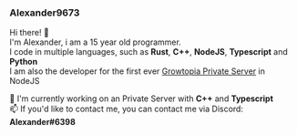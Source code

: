 ### Alexander9673
Hi there! 👋  
I'm Alexander, i am a 15 year old programmer.  
I code in multiple languages, such as **Rust**, **C++**, **NodeJS**, **Typescript** and **Python**  
I am also the developer for the first ever [Growtopia Private Server](https://github.com/GrowtopiaJS/Growtopia.js) in NodeJS    

💼 I'm currently working on an Private Server with **C++** and **Typescript**  
📫 If you'd like to contact me, you can contact me via Discord: **Alexander#6398**

<!--
**Alexander9673/Alexander9673** is a ✨ _special_ ✨ repository because its `README.md` (this file) appears on your GitHub profile.

Here are some ideas to get you started:

- 🔭 I’m currently working on ...
- 🌱 I’m currently learning ...
- 👯 I’m looking to collaborate on ...
- 🤔 I’m looking for help with ...
- 💬 Ask me about ...
- 📫 How to reach me: ...
- 😄 Pronouns: ...
- ⚡ Fun fact: ...
-->
